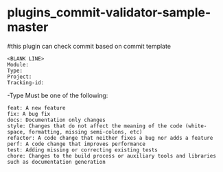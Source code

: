 # plugins_commit-validator-sample-master

#this plugin can check commit based on commit template

```<subject>
<BLANK LINE>
Module:
Type:
Project:
Tracking-id:
```

-Type
Must be one of the following:
```
feat: A new feature
fix: A bug fix
docs: Documentation only changes
style: Changes that do not affect the meaning of the code (white-space, formatting, missing semi-colons, etc)
refactor: A code change that neither fixes a bug nor adds a feature
perf: A code change that improves performance
test: Adding missing or correcting existing tests
chore: Changes to the build process or auxiliary tools and libraries such as documentation generation
```
